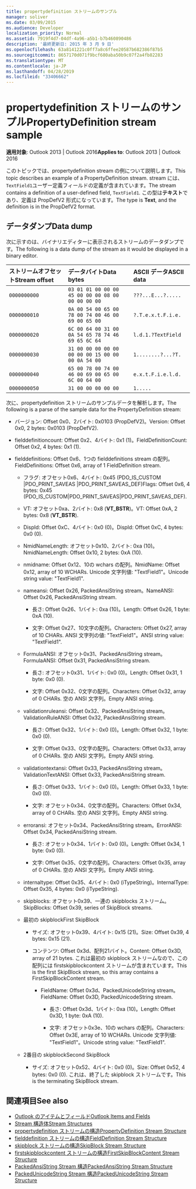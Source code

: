 ```yaml
---
title: propertydefinition ストリームのサンプル
manager: soliver
ms.date: 03/09/2015
ms.audience: Developer
localization_priority: Normal
ms.assetid: 7919f4d7-04df-4a96-a5b1-b7b460890486
description: '最終更新日: 2015 年 3 月 9 日'
ms.openlocfilehash: 63a8141221c0ff7a8c6ffee20587b682386f87b5
ms.sourcegitcommit: 8657170d071f9bcf680aba50b9c07f2a4fb82283
ms.translationtype: MT
ms.contentlocale: ja-JP
ms.lasthandoff: 04/28/2019
ms.locfileid: "33406662"
---
```

# <a name="propertydefinition-stream-sample"></a><span data-ttu-id="c3966-103">propertydefinition ストリームのサンプル</span><span class="sxs-lookup"><span data-stu-id="c3966-103">PropertyDefinition stream sample</span></span>

<span data-ttu-id="c3966-104">**適用対象**: Outlook 2013 | Outlook 2016</span><span class="sxs-lookup"><span data-stu-id="c3966-104">**Applies to**: Outlook 2013 | Outlook 2016</span></span> 
  
<span data-ttu-id="c3966-105">このトピックでは、propertydefinition stream の例について説明します。</span><span class="sxs-lookup"><span data-stu-id="c3966-105">This topic describes an example of a PropertyDefinition stream.</span></span> <span data-ttu-id="c3966-106">stream には、 `TextField1`ユーザー定義フィールドの定義が含まれています。</span><span class="sxs-lookup"><span data-stu-id="c3966-106">The stream contains a definition of a user-defined field,  `TextField1`.</span></span> <span data-ttu-id="c3966-107">この型は**テキスト**であり、定義は PropDefV2 形式になっています。</span><span class="sxs-lookup"><span data-stu-id="c3966-107">The type is **Text**, and the definition is in the PropDefV2 format.</span></span>
  
## <a name="data-dump"></a><span data-ttu-id="c3966-108">データダンプ</span><span class="sxs-lookup"><span data-stu-id="c3966-108">Data dump</span></span>

<span data-ttu-id="c3966-109">次に示すのは、バイナリエディターに表示されるストリームのデータダンプです。</span><span class="sxs-lookup"><span data-stu-id="c3966-109">The following is a data dump of the stream as it would be displayed in a binary editor.</span></span>
  
|<span data-ttu-id="c3966-110">ストリームオフセット</span><span class="sxs-lookup"><span data-stu-id="c3966-110">Stream offset</span></span>|<span data-ttu-id="c3966-111">データバイト</span><span class="sxs-lookup"><span data-stu-id="c3966-111">Data bytes</span></span>|<span data-ttu-id="c3966-112">ASCII データ</span><span class="sxs-lookup"><span data-stu-id="c3966-112">ASCII data</span></span>|
|:-----|:-----|:-----|
| `0000000000` <br/> | `03 01 01 00 00 00 45 00 00 00 08 00 00 00 00 00` <br/> | `???...E...?.....` <br/> |
| `0000000010` <br/> | `0A 00 54 00 65 00 78 00 74 00 46 00 69 00 65 00` <br/> | `?.T.e.x.t.F.i.e.` <br/> |
| `0000000020` <br/> | `6C 00 64 00 31 00 0A 54 65 78 74 46 69 65 6C 64` <br/> | `l.d.1.?TextField` <br/> |
| `0000000030` <br/> | `31 00 00 00 00 00 00 00 00 15 00 00 00 0A 54 00` <br/> | `1........?...?T.` <br/> |
| `0000000040` <br/> | `65 00 78 00 74 00 46 00 69 00 65 00 6C 00 64 00` <br/> | `e.x.t.F.i.e.l.d.` <br/> |
| `0000000050` <br/> | `31 00 00 00 00 00` <br/> | `1.....` <br/> |
   
<span data-ttu-id="c3966-113">次に、propertydefinition ストリームのサンプルデータを解析します。</span><span class="sxs-lookup"><span data-stu-id="c3966-113">The following is a parse of the sample data for the PropertyDefinition stream:</span></span>
  
- <span data-ttu-id="c3966-114">バージョン: Offset 0x0、2バイト: 0x0103 (PropDefV2)。</span><span class="sxs-lookup"><span data-stu-id="c3966-114">Version: Offset 0x0, 2 bytes: 0x0103 (PropDefV2).</span></span>
    
- <span data-ttu-id="c3966-115">fielddefinitioncount: Offset 0x2、4バイト: 0x1 (1)。</span><span class="sxs-lookup"><span data-stu-id="c3966-115">FieldDefinitionCount: Offset 0x2, 4 bytes: 0x1 (1).</span></span>
    
- <span data-ttu-id="c3966-116">fielddefinitions: Offset 0x6、1つの fielddefinitions stream の配列。</span><span class="sxs-lookup"><span data-stu-id="c3966-116">FieldDefinitions: Offset 0x6, array of 1 FieldDefinition stream.</span></span>
    
  - <span data-ttu-id="c3966-117">フラグ: オフセット0x6、4バイト: 0x45 (PDO_IS_CUSTOM |PDO_PRINT_SAVEAS |PDO_PRINT_SAVEAS_DEF)</span><span class="sxs-lookup"><span data-stu-id="c3966-117">Flags: Offset 0x6, 4 bytes: 0x45 (PDO_IS_CUSTOM|PDO_PRINT_SAVEAS|PDO_PRINT_SAVEAS_DEF).</span></span>
    
  - <span data-ttu-id="c3966-118">VT: オフセット0xa、2バイト: 0x8 (**VT_BSTR**)。</span><span class="sxs-lookup"><span data-stu-id="c3966-118">VT: Offset 0xA, 2 bytes: 0x8 (**VT_BSTR**).</span></span>
    
  - <span data-ttu-id="c3966-119">DispId: Offset 0xC、4バイト: 0x0 (0)。</span><span class="sxs-lookup"><span data-stu-id="c3966-119">DispId: Offset 0xC, 4 bytes: 0x0 (0).</span></span>
    
  - <span data-ttu-id="c3966-120">NmidNameLength: オフセット0x10、2バイト: 0xa (10)。</span><span class="sxs-lookup"><span data-stu-id="c3966-120">NmidNameLength: Offset 0x10, 2 bytes: 0xA (10).</span></span>
    
  - <span data-ttu-id="c3966-121">nmidname: Offset 0x12、10の wchars の配列。</span><span class="sxs-lookup"><span data-stu-id="c3966-121">NmidName: Offset 0x12, array of 10 WCHARs.</span></span> <span data-ttu-id="c3966-122">Unicode 文字列値: "TextField1"。</span><span class="sxs-lookup"><span data-stu-id="c3966-122">Unicode string value: "TextField1".</span></span>
    
  - <span data-ttu-id="c3966-123">nameansi: Offset 0x26, PackedAnsiString stream。</span><span class="sxs-lookup"><span data-stu-id="c3966-123">NameANSI: Offset 0x26, PackedAnsiString stream.</span></span>
    
    - <span data-ttu-id="c3966-124">長さ: Offset 0x26、1バイト: 0xa (10)。</span><span class="sxs-lookup"><span data-stu-id="c3966-124">Length: Offset 0x26, 1 byte: 0xA (10).</span></span>
      
    - <span data-ttu-id="c3966-125">文字: Offset 0x27、10文字の配列。</span><span class="sxs-lookup"><span data-stu-id="c3966-125">Characters: Offset 0x27, array of 10 CHARs.</span></span> <span data-ttu-id="c3966-126">ANSI 文字列の値: "TextField1"。</span><span class="sxs-lookup"><span data-stu-id="c3966-126">ANSI string value: "TextField1".</span></span>
    
  - <span data-ttu-id="c3966-127">FormulaANSI: オフセット0x31、PackedAnsiString stream。</span><span class="sxs-lookup"><span data-stu-id="c3966-127">FormulaANSI: Offset 0x31, PackedAnsiString stream.</span></span>
    
    - <span data-ttu-id="c3966-128">長さ: オフセット0x31、1バイト: 0x0 (0)。</span><span class="sxs-lookup"><span data-stu-id="c3966-128">Length: Offset 0x31, 1 byte: 0x0 (0).</span></span>
      
    - <span data-ttu-id="c3966-129">文字: Offset 0x32、0文字の配列。</span><span class="sxs-lookup"><span data-stu-id="c3966-129">Characters: Offset 0x32, array of 0 CHARs.</span></span> <span data-ttu-id="c3966-130">空の ANSI 文字列。</span><span class="sxs-lookup"><span data-stu-id="c3966-130">Empty ANSI string.</span></span>
    
  - <span data-ttu-id="c3966-131">validationruleansi: Offset 0x32、PackedAnsiString stream。</span><span class="sxs-lookup"><span data-stu-id="c3966-131">ValidationRuleANSI: Offset 0x32, PackedAnsiString stream.</span></span>
    
    - <span data-ttu-id="c3966-132">長さ: Offset 0x32、1バイト: 0x0 (0)。</span><span class="sxs-lookup"><span data-stu-id="c3966-132">Length: Offset 0x32, 1 byte: 0x0 (0).</span></span>
      
    - <span data-ttu-id="c3966-133">文字: Offset 0x33、0文字の配列。</span><span class="sxs-lookup"><span data-stu-id="c3966-133">Characters: Offset 0x33, array of 0 CHARs.</span></span> <span data-ttu-id="c3966-134">空の ANSI 文字列。</span><span class="sxs-lookup"><span data-stu-id="c3966-134">Empty ANSI string.</span></span>
    
  - <span data-ttu-id="c3966-135">validationtextansi: Offset 0x33, PackedAnsiString stream。</span><span class="sxs-lookup"><span data-stu-id="c3966-135">ValidationTextANSI: Offset 0x33, PackedAnsiString stream.</span></span>
    
    - <span data-ttu-id="c3966-136">長さ: Offset 0x33、1バイト: 0x0 (0)。</span><span class="sxs-lookup"><span data-stu-id="c3966-136">Length: Offset 0x33, 1 byte: 0x0 (0).</span></span>
      
    - <span data-ttu-id="c3966-137">文字: オフセット0x34、0文字の配列。</span><span class="sxs-lookup"><span data-stu-id="c3966-137">Characters: Offset 0x34, array of 0 CHARs.</span></span> <span data-ttu-id="c3966-138">空の ANSI 文字列。</span><span class="sxs-lookup"><span data-stu-id="c3966-138">Empty ANSI string.</span></span>
    
  - <span data-ttu-id="c3966-139">erroransi: オフセット0x34、PackedAnsiString stream。</span><span class="sxs-lookup"><span data-stu-id="c3966-139">ErrorANSI: Offset 0x34, PackedAnsiString stream.</span></span>
    
    - <span data-ttu-id="c3966-140">長さ: オフセット0x34、1バイト: 0x0 (0)。</span><span class="sxs-lookup"><span data-stu-id="c3966-140">Length: Offset 0x34, 1 byte: 0x0 (0).</span></span>
      
    - <span data-ttu-id="c3966-141">文字: Offset 0x35、0文字の配列。</span><span class="sxs-lookup"><span data-stu-id="c3966-141">Characters: Offset 0x35, array of 0 CHARs.</span></span> <span data-ttu-id="c3966-142">空の ANSI 文字列。</span><span class="sxs-lookup"><span data-stu-id="c3966-142">Empty ANSI string.</span></span>
    
  - <span data-ttu-id="c3966-143">internaltype: Offset 0x35、4バイト: 0x0 (iTypeString)。</span><span class="sxs-lookup"><span data-stu-id="c3966-143">InternalType: Offset 0x35, 4 bytes: 0x0 (iTypeString).</span></span>
    
  - <span data-ttu-id="c3966-144">skipblocks: オフセット0x39、一連の skipblocks ストリーム。</span><span class="sxs-lookup"><span data-stu-id="c3966-144">SkipBlocks: Offset 0x39, series of SkipBlock streams.</span></span>
    
  - <span data-ttu-id="c3966-145">最初の skipblock</span><span class="sxs-lookup"><span data-stu-id="c3966-145">First SkipBlock</span></span>
    
    - <span data-ttu-id="c3966-146">サイズ: オフセット0x39、4バイト: 0x15 (21)。</span><span class="sxs-lookup"><span data-stu-id="c3966-146">Size: Offset 0x39, 4 bytes: 0x15 (21).</span></span>
      
    - <span data-ttu-id="c3966-147">コンテンツ: Offset 0x3d、配列21バイト。</span><span class="sxs-lookup"><span data-stu-id="c3966-147">Content: Offset 0x3D, array of 21 bytes.</span></span> <span data-ttu-id="c3966-148">これは最初の skipblock ストリームなので、この配列には firstskipblockcontent ストリームが含まれています。</span><span class="sxs-lookup"><span data-stu-id="c3966-148">This is the first SkipBlock stream, so this array contains a FirstSkipBlockContent stream.</span></span>
      
      - <span data-ttu-id="c3966-149">FieldName: Offset 0x3d、PackedUnicodeString stream。</span><span class="sxs-lookup"><span data-stu-id="c3966-149">FieldName: Offset 0x3D, PackedUnicodeString stream.</span></span>
        
        - <span data-ttu-id="c3966-150">長さ: Offset 0x3d、1バイト: 0xa (10)。</span><span class="sxs-lookup"><span data-stu-id="c3966-150">Length: Offset 0x3D, 1 byte: 0xA (10).</span></span>
          
        - <span data-ttu-id="c3966-151">文字: オフセット0x3e、10の wchars の配列。</span><span class="sxs-lookup"><span data-stu-id="c3966-151">Characters: Offset 0x3E, array of 10 WCHARs.</span></span> <span data-ttu-id="c3966-152">Unicode 文字列値: "TextField1"。</span><span class="sxs-lookup"><span data-stu-id="c3966-152">Unicode string value: "TextField1".</span></span>
    
  - <span data-ttu-id="c3966-153">2番目の skipblock</span><span class="sxs-lookup"><span data-stu-id="c3966-153">Second SkipBlock</span></span>
    
    - <span data-ttu-id="c3966-154">サイズ: オフセット0x52、4バイト: 0x0 (0)。</span><span class="sxs-lookup"><span data-stu-id="c3966-154">Size: Offset 0x52, 4 bytes: 0x0 (0).</span></span> <span data-ttu-id="c3966-155">これは、終了した skipblock ストリームです。</span><span class="sxs-lookup"><span data-stu-id="c3966-155">This is the terminating SkipBlock stream.</span></span>
    
## <a name="see-also"></a><span data-ttu-id="c3966-156">関連項目</span><span class="sxs-lookup"><span data-stu-id="c3966-156">See also</span></span>

- [<span data-ttu-id="c3966-157">Outlook のアイテムとフィールド</span><span class="sxs-lookup"><span data-stu-id="c3966-157">Outlook Items and Fields</span></span>](outlook-items-and-fields.md)
- [<span data-ttu-id="c3966-158">Stream 構造体</span><span class="sxs-lookup"><span data-stu-id="c3966-158">Stream Structures</span></span>](stream-structures.md)
- [<span data-ttu-id="c3966-159">propertydefinition ストリームの構造</span><span class="sxs-lookup"><span data-stu-id="c3966-159">PropertyDefinition Stream Structure</span></span>](propertydefinition-stream-structure.md)
- [<span data-ttu-id="c3966-160">fielddefinition ストリームの構造</span><span class="sxs-lookup"><span data-stu-id="c3966-160">FieldDefinition Stream Structure</span></span>](fielddefinition-stream-structure.md)
- [<span data-ttu-id="c3966-161">skipblock ストリームの構造</span><span class="sxs-lookup"><span data-stu-id="c3966-161">SkipBlock Stream Structure</span></span>](skipblock-stream-structure.md)
- [<span data-ttu-id="c3966-162">firstskipblockcontent ストリームの構造</span><span class="sxs-lookup"><span data-stu-id="c3966-162">FirstSkipBlockContent Stream Structure</span></span>](firstskipblockcontent-stream-structure.md)
- [<span data-ttu-id="c3966-163">PackedAnsiString Stream 構造</span><span class="sxs-lookup"><span data-stu-id="c3966-163">PackedAnsiString Stream Structure</span></span>](packedansistring-stream-structure.md)
- [<span data-ttu-id="c3966-164">PackedUnicodeString Stream 構造</span><span class="sxs-lookup"><span data-stu-id="c3966-164">PackedUnicodeString Stream Structure</span></span>](packedunicodestring-stream-structure.md)

